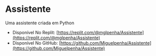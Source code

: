 # Assistente
 Uma assistente criada em Python
 * Disponível No Replit: [https://replit.com/@mglpenha/Assistente](https://replit.com/@mglpenha/Assistente)
 * Disponível No GitHub: [https://github.com/Miguelpenha/Assistente](https://github.com/Miguelpenha/Assistente)